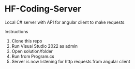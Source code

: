 # HF-Coding-Server
Local C# server with API for angular client to make requests

Instructions
1. Clone this repo
2. Run Visual Studio 2022 as admin 
3. Open solution/folder 
4. Run from Program.cs 
5. Server is now listening for http requests from angular client
